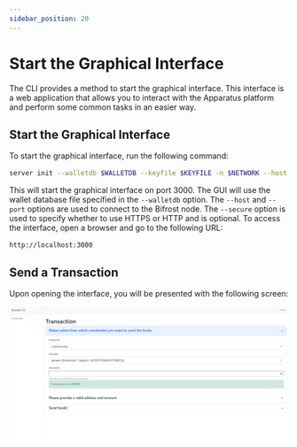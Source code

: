 ```yaml
---
sidebar_position: 20
---
```


# Start the Graphical Interface

The CLI provides a method to start the graphical interface. This interface is a web application that allows you to interact with the Apparatus platform and perform some common tasks in an easier
way.

## Start the Graphical Interface

To start the graphical interface, run the following command:

```bash
server init --walletdb $WALLETDB --keyfile $KEYFILE -n $NETWORK --host $HOST --port $PORT --password $PASSWORD
```

This will start the graphical interface on port 3000. The GUI will use
the wallet database file specified in the `--walletdb` option. The
`--host` and `--port` options are used to connect to the Bifrost node.
The `--secure` option is used to specify whether to use HTTPS or HTTP and
is optional.
To access the interface, open a browser and go to the following URL:

```
http://localhost:3000
```

## Send a Transaction

Upon opening the interface, you will be presented with the following
screen:

![GUI Home Screen](/img/gui-home-screen.png)